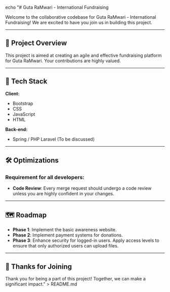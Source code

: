 echo "# Guta RaMwari - International Fundraising

Welcome to the collaborative codebase for Guta RaMwari - International Fundraising! We are excited to have you join us in building this project.

---

## 🌟 Project Overview

This project is aimed at creating an agile and effective fundraising platform for Guta RaMwari. Your contributions are highly valued.

---

## 🚀 Tech Stack

**Client:** 
- Bootstrap
- CSS
- JavaScript
- HTML

**Back-end:** 
- Spring / PHP Laravel (To be discussed)

---

## 🛠️ Optimizations

### Requirement for all developers:
- **Code Review**: Every merge request should undergo a code review unless you are highly confident in your changes.

---

## 🗺️ Roadmap

- **Phase 1**: Implement the basic awareness website.
- **Phase 2**: Implement payment systems for donations.
- **Phase 3**: Enhance security for logged-in users. Apply access levels to ensure that only authorized users can upload files.

---

## 🎉 Thanks for Joining

Thank you for being a part of this project! Together, we can make a significant impact." > README.md
